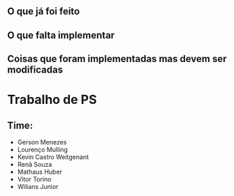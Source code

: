 ## O que já foi feito




## O que falta implementar






## Coisas que foram implementadas mas devem ser modificadas





# Trabalho de PS

## Time:

- Gerson Menezes
- Lourenço Mulling
- Kevin Castro Weitgenant
- Renã Souza
- Mathaus Huber
- Vitor Torino
- Wilians Junior


